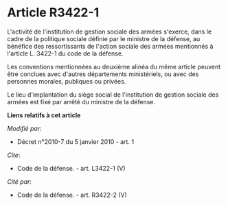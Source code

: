 # Article R3422-1

L'activité de l'institution de gestion sociale des armées s'exerce, dans le cadre de la politique sociale définie par le
ministre de la défense, au bénéfice des ressortissants de l'action sociale des armées mentionnés à l'article L. 3422-1 du
code de la défense. 

Les conventions mentionnées au deuxième alinéa du même article peuvent être conclues avec d'autres départements ministériels,
ou avec des personnes morales, publiques ou privées. 

Le lieu d'implantation du siège social de l'institution de gestion sociale des armées est fixé par arrêté du ministre de la
défense.

**Liens relatifs à cet article**

_Modifié par_:

  - Décret n°2010-7 du 5 janvier 2010 - art. 1

_Cite_:

  - Code de la défense. - art. L3422-1 (V)

_Cité par_:

  - Code de la défense. - art. R3422-2 (V)
